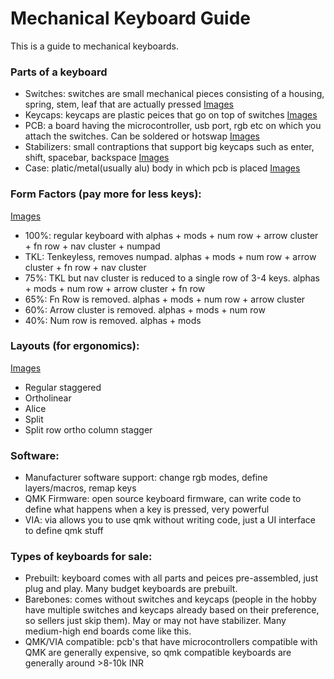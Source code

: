 # Mechanical Keyboard Guide
This is a guide to mechanical keyboards.

### Parts of a keyboard
- Switches: switches are small mechanical pieces consisting of a housing, spring, stem, leaf that are actually pressed [Images](http://www.google.com/search?q=mechanical%20switches&tbm=isch)
- Keycaps: keycaps are plastic peices that go on top of switches [Images](http://www.google.com/search?q=keyboard%20keycaps&tbm=isch)
- PCB: a board having the microcontroller, usb port, rgb etc on which you attach the switches. Can be soldered or hotswap [Images](http://www.google.com/search?q=keyboard%20pcb%20switches&tbm=isch)
- Stabilizers: small contraptions that support big keycaps such as enter, shift, spacebar, backspace [Images](http://www.google.com/search?q=keyboard%20stabilizers&tbm=isch)
- Case: platic/metal(usually alu) body in which pcb is placed [Images](http://www.google.com/search?q=keyboard%20case&tbm=isch)

### Form Factors (pay more for less keys):
[Images](http://www.google.com/search?q=keyboard%20form%20factors&tbm=isch)
- 100%: regular keyboard with alphas + mods + num row + arrow cluster + fn row + nav cluster + numpad
- TKL: Tenkeyless, removes numpad. alphas + mods + num row + arrow cluster + fn row + nav cluster
- 75%: TKL but nav cluster is reduced to a single row of 3-4 keys. alphas + mods + num row + arrow cluster + fn row
- 65%: Fn Row is removed. alphas + mods + num row + arrow cluster
- 60%: Arrow cluster is removed. alphas + mods + num row
- 40%: Num row is removed. alphas + mods

### Layouts (for ergonomics):
[Images](http://www.google.com/search?q=keyboard%20layouts%20ergo%20split&tbm=isch)
- Regular staggered
- Ortholinear
- Alice
- Split
- Split row ortho column stagger

### Software:
- Manufacturer software support: change rgb modes, define layers/macros, remap keys
- QMK Firmware: open source keyboard firmware, can write code to define what happens when a key is pressed, very powerful
- VIA: via allows you to use qmk without writing code, just a UI interface to define qmk stuff

### Types of keyboards for sale:
- Prebuilt: keyboard comes with all parts and peices pre-assembled, just plug and play. Many budget keyboards are prebuilt.
- Barebones: comes without switches and keycaps (people in the hobby have multiple switches and keycaps already based on their preference, so sellers just skip them). May or may not have stabilizer. Many medium-high end boards come like this.
- QMK/VIA compatible: pcb's that have microcontrollers compatible with QMK are generally expensive, so qmk compatible keyboards are generally around >8-10k INR



